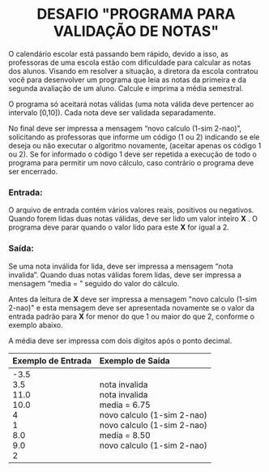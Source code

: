 <h1 align = center>DESAFIO "PROGRAMA PARA VALIDAÇÃO DE NOTAS"</h1>

O calendário escolar está passando bem rápido, devido a isso, as professoras de uma escola estão com dificuldade para calcular as notas dos alunos. Visando em resolver a situação, a diretora da escola contratou você para desenvolver um programa que leia as notas da primeira e da segunda avaliação de um aluno. Calcule e imprima a média semestral.

O programa só aceitará notas válidas (uma nota válida deve pertencer ao intervalo [0,10]). Cada nota deve ser validada separadamente.

No final deve ser impressa a mensagem “novo calculo (1-sim 2-nao)”, solicitando as professoras que informe um código (1 ou 2) indicando se ele deseja ou não executar o algoritmo novamente, (aceitar apenas os código 1 ou 2). Se for informado o código 1 deve ser repetida a execução de todo o programa para permitir um novo cálculo, caso contrário o programa deve ser encerrado.



<h3>Entrada:</h3>

O arquivo de entrada contém vários valores reais, positivos ou negativos. Quando forem lidas duas notas válidas, deve ser lido um valor inteiro **X** . O programa deve parar quando o valor lido para este **X** for igual a 2.


<h3>Saída:</h3>

Se uma nota inválida for lida, deve ser impressa a mensagem “nota invalida”. Quando duas notas válidas forem lidas, deve ser impressa a mensagem “media = ” seguido do valor do cálculo.

Antes da leitura de **X** deve ser impressa a mensagem "novo calculo (1-sim 2-nao)" e esta mensagem deve ser apresentada novamente se o valor da entrada padrão para **X** for menor do que 1 ou maior do que 2, conforme o exemplo abaixo.

A média deve ser impressa com dois dígitos após o ponto decimal.

| Exemplo de Entrada                                           | Exemplo de Saída                                             |
| ------------------------------------------------------------ | :----------------------------------------------------------- |
| -3.5<br />3.5<br />11.0<br />10.0<br />4<br />1<br />8.0<br />9.0<br />2<br /> | nota invalida<br />nota invalida<br />media = 6.75<br />novo calculo (1-sim 2-nao)<br />novo calculo (1-sim 2-nao)<br />media = 8.50<br />novo calculo (1-sim 2-nao) |

